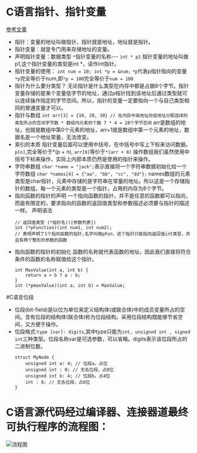 # C语言指针、指针变量
[参考文章](https://www.jianshu.com/p/63f3bfb58687)
* 指针：变量的地址叫做指针，指针就是地址，地址就是指针。
* 指针变量：就是专门用来存储地址的变量。
* 声明指针变量：数据类型 ``` * ```指针变量的名称--- ```int * p1``` 指针变量的地址叫做p1,这个指针变量的类型是int *，读作int指针。
* 指针变量的使用：
        ```
        int num = 10;
        int *p = &num;
        ```
        ``` *p ```代表p指针指向的变量``` *p ```完全等价于num,即```*p = 100```完全等价于```num = 100``` 
* 指针为什么要分类型？
    无论指针是什么类型在内存中都是占据8个字节。指针变量存储的是某个变量低字节的地址，通过p指针找到该地址后通过类型就可以连续操作指定的字节空间。所以，指针的变量一定要指向一个与自己类型相同的普通变量才可以。
* 指针与数组
    ``` int arr[3] = {10, 20, 30} // 在内存中高地址向低地址分配连续的类型所占的空间字节数 * 数组内元素的个数 7 * 4 = 28个字节空间 ``` 
    arr是数组的地址，也就是数组中第0个元素的地址，arr+1就是数组中第一个元素的地址，数据名是一个地址常量，无法改变。
* 索引的本质
    指针变量后面可以使用中括号，在中括号中写上下标来访问数据。
    ```p[n]```,完全等价于*(p + n), ```arr[0]```等价于``` *[arr + 0] ```
    操作数组我们虽然使用中括号下标来操作，实际上内部本质仍然是使用的指针来操作。
* 字符串数组
    ``` char *name = "jack"; ```表示直接将一个字符串数据初始化给一个字符数组
    ``` char *names[4] = {"aa", "bb", "cc", "dd"}; ``` names数组的元素类型是char指针，元素中存储的是字符串在常量的地址。所以这是一个存储指针的数组，每一个元素的类型是一个指针，占用的内存为8个字节。
* 指向函数的指针的声明
    一个指向函数的指针，并不是任意的函数都可以指向，而是有限定的，要求指向的函数的返回值类型和参数描述必须要与指针的描述一样。
    声明语法
    ```
    // 返回值类型 (*指针名)([参数列表])
    int (*pFunction)(int num1, int num2);
    // 表明声明了1个指向函数的指针,名字叫做pFun，这个指针只能指向返回值int类型，并且有两个整形的参数的函数
    ```
* 指向函数的指针的初始化
    函数的名称就代表函数的地址，因此我们直接将符合条件的函数的名称赋值给这个指针。
    ```
    int MaxValue(int a, int b) {
        return a > b ? a : b;
    }
    int (*pmaxValue)(int a, int b) = MaxValue;
    ```
    
#C语言位段
* 位段(bit-field)是以位为单位来定义结构体(或联合体)中的成员变量所占的空间。含有位段的结构体(联合体)称为位段结构。采用位段结构既能够节省空间，又方便于操作。 
* 位段格式:```type [var]: digits```,其中type只能为``` int, unsigned int , signed int ```三种类型。位段名称var是可选参数，可以省略。digits表示该位段所占的二进制位数。
    ```
    struct MyNode {
        unsigned int a: 4; // 位段a，占位
        unsigned int : 0; // 无名位段，占0位
        unsigned int b: 4; // 位段b，占4位
        int : 6; // 无名位段，占6位
    }
    ```
    
# C语言源代码经过编译器、连接器道最终可执行程序的流程图：

![流程图](http://pv8mnetxz.bkt.clouddn.com/C%E8%AF%AD%E8%A8%80%E6%BA%90%E4%BB%A3%E7%A0%81%E5%8F%98%E6%88%90%E5%8F%AF%E6%89%A7%E8%A1%8C%E6%96%87%E4%BB%B6%E7%9A%84%E8%BF%87%E7%A8%8B.jpg)
